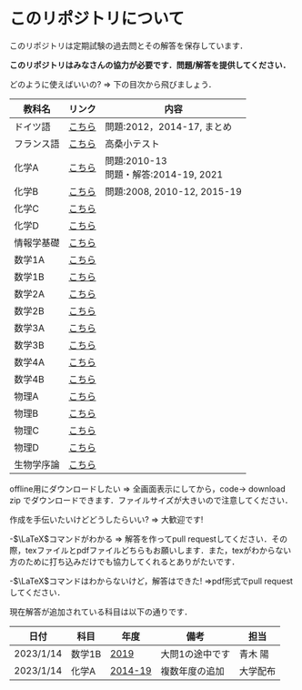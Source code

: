 # このリポジトリについて
このリポジトリは定期試験の過去問とその解答を保存しています．

**このリポジトリはみなさんの協力が必要です．問題/解答を提供してください．**

どのように使えばいいの? => 下の目次から飛びましょう．

| 教科名 | リンク | 内容 |
| --- | --- | --- |
|ドイツ語|[こちら](./%E3%83%89%E3%82%A4%E3%83%84%E8%AA%9E/)| 問題:2012，2014-17, まとめ|
|フランス語|[こちら](./%E3%83%95%E3%83%A9%E3%83%B3%E3%82%B9%E8%AA%9E/)| 高桑小テスト |
|化学A|[こちら](./%E5%8C%96%E5%AD%A6A/)| 問題:2010-13<br>問題・解答:2014-19, 2021 |
|化学B|[こちら](./%E5%8C%96%E5%AD%A6B/)| 問題:2008, 2010-12, 2015-19 |
|化学C|[こちら](./%E5%8C%96%E5%AD%A6C/)| 
|化学D|[こちら](./%E5%8C%96%E5%AD%A6D/)|
|情報学基礎|[こちら](./%E6%83%85%E5%A0%B1%E5%AD%A6%E5%9F%BA%E7%A4%8E/)|
|数学1A|[こちら](./%E6%95%B0%E5%AD%A61A/)| 
|数学1B|[こちら](./%E6%95%B0%E5%AD%A61B/)|
|数学2A|[こちら](./%E6%95%B0%E5%AD%A62A/)|
|数学2B|[こちら](./%E6%95%B0%E5%AD%A62B/)|
|数学3A|[こちら](./%E6%95%B0%E5%AD%A63A/)|
|数学3B|[こちら](./%E6%95%B0%E5%AD%A63B/)|
|数学4A|[こちら](./%E6%95%B0%E5%AD%A64A/)|
|数学4B|[こちら](./%E6%95%B0%E5%AD%A64B/)|
|物理A|[こちら](./%E7%89%A9%E7%90%86A/)|
|物理B|[こちら](./%E7%89%A9%E7%90%86B/)|
|物理C|[こちら](./%E7%89%A9%E7%90%86C/)|
|物理D|[こちら](./%E7%89%A9%E7%90%86D/)|
|生物学序論|[こちら](./%E7%94%9F%E7%89%A9%E5%AD%A6%E5%BA%8F%E8%AB%96/)|

offline用にダウンロードしたい => 全画面表示にしてから，code-> download zip でダウンロードできます．ファイルサイズが大きいので注意してください．

作成を手伝いたいけどどうしたらいい? => 大歓迎です! 

-$\LaTeX$コマンドがわかる => 解答を作ってpull requestしてください．その際，texファイルとpdfファイルどちらもお願いします．また，texがわからない方のために打ち込みだけでも協力してくれるとありがたいです．

-$\LaTeX$コマンドはわからないけど，解答はできた! =>pdf形式でpull requestしてください．

現在解答が追加されている科目は以下の通りです．

| 日付 | 科目 | 年度 | 備考 | 担当 |
|---| --- | --- | --- |---|
| 2023/1/14 | 数学1B | [2019](/M1B/2019/m1b2019.tex) | 大問1の途中です | 青木 陽 |
| 2023/1/14 | 化学A | [2014-19](./%E5%8C%96%E5%AD%A6A/) | 複数年度の追加 | 大学配布 |

